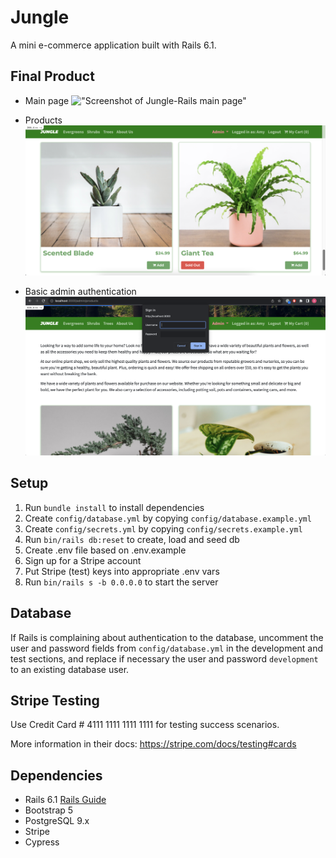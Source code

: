 # Jungle

A mini e-commerce application built with Rails 6.1.

## Final Product

- Main page
!["Screenshot of Jungle-Rails main page"](https://github.com/alicelinx/jungle-rails/blob/master/docs/main.png)

- Products
!["Screenshot of PhotoLabs main page"](https://github.com/alicelinx/jungle-rails/blob/master/docs/products.png)

- Basic admin authentication 
!["Screenshot of PhotoLabs main page"](https://github.com/alicelinx/jungle-rails/blob/master/docs/admin-auth.png)

## Setup

1. Run `bundle install` to install dependencies
2. Create `config/database.yml` by copying `config/database.example.yml`
3. Create `config/secrets.yml` by copying `config/secrets.example.yml`
4. Run `bin/rails db:reset` to create, load and seed db
5. Create .env file based on .env.example
6. Sign up for a Stripe account
7. Put Stripe (test) keys into appropriate .env vars
8. Run `bin/rails s -b 0.0.0.0` to start the server

## Database

If Rails is complaining about authentication to the database, uncomment the user and password fields from `config/database.yml` in the development and test sections, and replace if necessary the user and password `development` to an existing database user.

## Stripe Testing

Use Credit Card # 4111 1111 1111 1111 for testing success scenarios.

More information in their docs: <https://stripe.com/docs/testing#cards>

## Dependencies

- Rails 6.1 [Rails Guide](http://guides.rubyonrails.org/v6.1/)
- Bootstrap 5
- PostgreSQL 9.x
- Stripe
- Cypress
